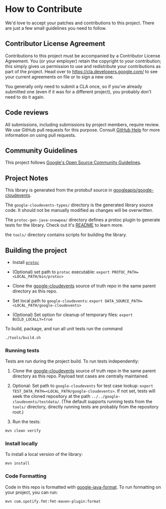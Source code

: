 # How to Contribute

We'd love to accept your patches and contributions to this project. There are
just a few small guidelines you need to follow.

## Contributor License Agreement

Contributions to this project must be accompanied by a Contributor License
Agreement. You (or your employer) retain the copyright to your contribution;
this simply gives us permission to use and redistribute your contributions as
part of the project. Head over to <https://cla.developers.google.com/> to see
your current agreements on file or to sign a new one.

You generally only need to submit a CLA once, so if you've already submitted one
(even if it was for a different project), you probably don't need to do it
again.

## Code reviews

All submissions, including submissions by project members, require review. We
use GitHub pull requests for this purpose. Consult
[GitHub Help](https://help.github.com/articles/about-pull-requests/) for more
information on using pull requests.

## Community Guidelines

This project follows
[Google's Open Source Community Guidelines](https://opensource.google.com/conduct/).

## Project Notes

This library is generated from the protobuf source in [googleapis/google-cloudevents](https://github.com/googleapis/google-cloudevents).

The `google-cloudevents-types/` directory is the generated library source code. It should not be manually modified as changes will be overwritten.

The `protoc-gen-java-snowpea/` directory defines a protoc plugin to generate tests for the library. Check out it's [README](protoc-gen-java-snowpea/) to learn more.

the `tools/` directory contains scripts for building the library.

## Building the project

* Install [`protoc`](https://grpc.io/docs/protoc-installation/)

* (Optional) set path to `protoc` executable: `export PROTOC_PATH=<LOCAL_PATH/bin/protoc>`

* Clone the [google-cloudevents](https://github.com/googleapis/google-cloudevents) source of truth repo in the same parent directory as this repo.

* Set local path to `google-cloudevents`: `export DATA_SOURCE_PATH=<LOCAL_PATH/google-cloudevents>`

* (Optional) Set option for cleanup of temporary files: `export BUILD_LOCALLY=true`

To build, package, and run all unit tests run the command

```sh
./tools/build.sh
```

### Running tests

Tests are run during the project build. To run tests independently:

1. Clone the [google-cloudevents](https://github.com/googleapis/google-cloudevents) source of truth repo in the same parent directory as this repo. Payload test cases are centrally maintained.

2. Optional: Set path to `google-cloudevents` for test case lookup: `export TEST_DATA_PATH=<LOCAL_PATH/google-cloudevents>`. If not set, tests will seek the cloned repository at the path `../../google-cloudevents/testdata/`. (The default supports running tests from the `tools/` directory, directly running tests are probably from the repository root.)

4. Run the tests:

```sh
mvn clean verify
```

### Install locally

To install a local version of the library:

```sh
mvn install
```

### Code Formatting

Code in this repo is formatted with
[google-java-format](https://github.com/google/google-java-format).
To run formatting on your project, you can run:
```
mvn com.spotify.fmt:fmt-maven-plugin:format
```
